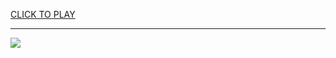 
<a href="https://premium76.site?title=fun_unblocked_games&ref=13M">CLICK TO PLAY</a></h3>
<hr>

<a href="https://premium76.site?title=fun_unblocked_games&ref=13M"><img src="https://clearcache.store/games.png"></a>



